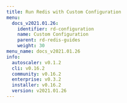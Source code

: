 ```yaml
---
title: Run Redis with Custom Configuration
menu:
  docs_v2021.01.26:
    identifier: rd-configuration
    name: Custom Configuration
    parent: rd-redis-guides
    weight: 30
menu_name: docs_v2021.01.26
info:
  autoscaler: v0.1.2
  cli: v0.16.2
  community: v0.16.2
  enterprise: v0.3.2
  installer: v0.16.2
  version: v2021.01.26
---
```


